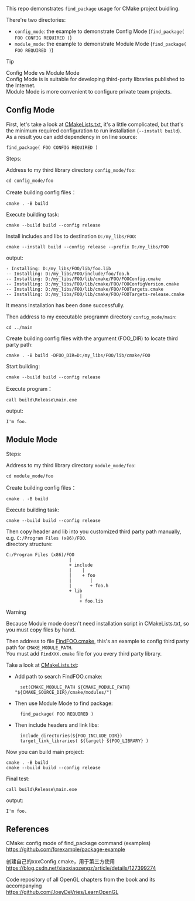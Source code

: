 
This repo demonstrates `find_package` usage for CMake project buidling.

There're two directories:
+ `config_mode`: the example to demonstrate Config Mode (`find_package( FOO CONFIG REQUIRED )`)
+ `module_mode`: the example to demonstrate Module Mode (`find_package( FOO REQUIRED )`)

> [!TIP]
> Config Mode vs Module Mode  
> Config Mode is is suitable for developing third-party libraries published to the Internet.  
> Module Mode is more convenient to configure private team projects.

## Config Mode

First, let's take a look at [CMakeLists.txt](config_mode/foo/CMakeLists.txt), it's a little complicated, but that's the minimum required configuration to run installation (`--install build`).  
As a result you can add dependency in on line source:

    find_package( FOO CONFIG REQUIRED )

Steps:

Address to my third library directory `config_mode/foo`:

    cd config_mode/foo

Create building config files：

    cmake . -B build

Execute building task:

    cmake --build build --config release

Install includes and libs to destination `D:/my_libs/FOO`:

    cmake --install build --config release --prefix D:/my_libs/FOO

output:
```
- Installing: D:/my_libs/FOO/lib/foo.lib
-- Installing: D:/my_libs/FOO/include/foo/foo.h
-- Installing: D:/my_libs/FOO/lib/cmake/FOO/FOOConfig.cmake
-- Installing: D:/my_libs/FOO/lib/cmake/FOO/FOOConfigVersion.cmake
-- Installing: D:/my_libs/FOO/lib/cmake/FOO/FOOTargets.cmake
-- Installing: D:/my_libs/FOO/lib/cmake/FOO/FOOTargets-release.cmake
```
It means installation has been done successfully.

Then address to my executable programm directory `config_mode/main`:

    cd ../main

Create building config files with the argument (FOO_DIR) to locate third party path:

    cmake . -B build -DFOO_DIR=D:/my_libs/FOO/lib/cmake/FOO

Start building:

    cmake --build build --config release

Execute program：

    call build\Release\main.exe

output:
```
I'm foo.
```

## Module Mode

Steps:

Address to my third library directory `module_mode/foo`:

    cd module_mode/foo

Create building config files：

    cmake . -B build

Execute building task:

    cmake --build build --config release

Then copy header and lib into you customized third party path manually, e.g. `C:/Program Files (x86)/FOO`.  
directory structure:
```
C:/Program Files (x86)/FOO
                        |
                        + include
                        |    |
                        |    + foo
                        |       |
                        |       + foo.h
                        + lib
                            |
                            + foo.lib
```

> [!WARNING]  
> Because Module mode doesn't need installation script in CMakeLists.txt, so you must copy files by hand.

Then address to file [FindFOO.cmake](module_mode/main/cmake/modules/FindFOO.cmake), this's an example to config third party path for `CMAKE_MODULE_PATH`.  
You must add `FindXXX.cmake` file for you every third party library.

Take a look at [CMakeLists.txt](module_mode/main/CMakeLists.txt):
+ Add path to search FindFOO.cmake:

        set(CMAKE_MODULE_PATH ${CMAKE_MODULE_PATH} "${CMAKE_SOURCE_DIR}/cmake/modules/")

+ Then use Module Mode to find package:

        find_package( FOO REQUIRED )

+ Then include headers and link libs:

        include_directories(${FOO_INCLUDE_DIR})
        target_link_libraries( ${target} ${FOO_LIBRARY} )

Now you can build main project:

    cmake . -B build
    cmake --build build --config release

Final test:

    call build\Release\main.exe

output:
```
I'm foo.
```

## References

CMake: config mode of find_package command (examples)  
https://github.com/forexample/package-example

创建自己的xxxConfig.cmake，用于第三方使用  
https://blog.csdn.net/xiaoxiaozengz/article/details/127399274

Code repository of all OpenGL chapters from the book and its accompanying  
https://github.com/JoeyDeVries/LearnOpenGL